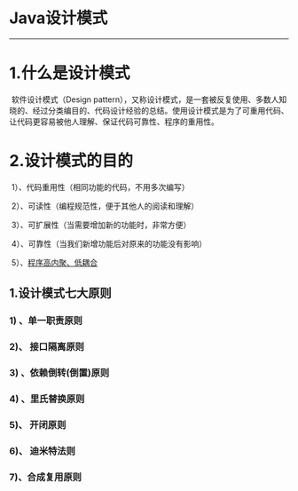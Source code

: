 # Java设计模式

------

# 1.什么是设计模式

​		软件设计模式（Design pattern），又称设计模式，是一套被反复使用、多数人知晓的、经过分类编目的、代码设计经验的总结。使用设计模式是为了可重用代码、让代码更容易被他人理解、保证代码可靠性、程序的重用性。

# 2.设计模式的目的

​		1）、代码重用性（相同功能的代码，不用多次编写）

​		2）、可读性（编程规范性，便于其他人的阅读和理解）

​		3）、可扩展性（当需要增加新的功能时，非常方便）

​		4）、可靠性（当我们新增功能后对原来的功能没有影响）

​		5）、[程序高内聚、低耦合](https://baike.baidu.com/item/高内聚低耦合/5227009)

## 1.设计模式七大原则

### 		1) 、单一职责原则

### 		2)、 接口隔离原则

### 		3) 、依赖倒转(倒置)原则

### 		4) 、里氏替换原则

### 		5)、 开闭原则

### 		6)、 迪米特法则

### 		7)、合成复用原则